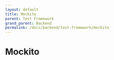 ```yaml
---
layout: default
title: Mockito
parent: Test Framework
grand_parent: Backend
permalink: /docs/backend/test-framework/mockito
---
```


# Mockito